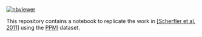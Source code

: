[![nbviewer](https://img.shields.io/badge/view%20on-nbviewer-brightgreen.svg)](https://nbviewer.org/github/glatard/scherfler-etal/blob/main/scherfler-etal.ipynb)

This repository contains a notebook to replicate the work in [[Scherfler et
al, 2011]](https://onlinelibrary.wiley.com/doi/pdf/10.1002/ana.22245) using
the [PPMI](https://www.ppmi-info.org/) dataset.

